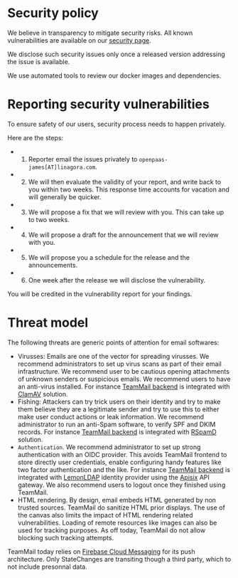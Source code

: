 # Security policy

We believe in transparency to mitigate security risks. All known vulnerabilities are available on 
our [security page](https://github.com/linagora/tmail-backend/blob/master/docs/modules/ROOT/pages/security.adoc).

We disclose such security issues only once a released version addressing the issue is available.

We use automated tools to review our docker images and dependencies.

# Reporting security vulnerabilities

To ensure safety of our users, security process needs to happen privately.

Here are the steps:

 - 1. Reporter email the issues privately to `openpaas-james[AT]linagora.com`.
 - 2. We will then evaluate the validity of your report, and write back to you within two weeks. This response time 
 accounts for vacation and will generally be quicker.
 - 3. We will propose a fix that we will review with you. This can take up to two weeks. 
 - 4. We will propose a draft for the announcement that we will review with you. 
 - 5. We will propose you a schedule for the release and the announcements.
 - 6. One week after the release we will disclose the vulnerability.
 
You will be credited in the vulnerability report for your findings.

# Threat model

The following threats are generic points of attention for email softwares:

 - Virusses: Emails are one of the vector for spreading virusses. We recommend administrators to set up virus scans
as part of their email infrastructure. We recommend user to be cautious opening attachments of unknown senders or
suspicious emails. We recommend users to have an anti-virus installed. For instance [TeamMail backend](https://github.com/linagora/tmail-backend/) is integrated with 
[ClamAV](https://www.clamav.net/) solution.
 - Fishing: Attackers can try trick users on their identity and try to make them believe they are a legitimate sender and try to use
this to either make user conduct actions or leak information. We recommend administrator to run an anti-Spam software, to verify SPF and DKIM
records. For instance [TeamMail backend](https://github.com/linagora/tmail-backend/) is integrated with [RSpamD](https://rspamd.com/) solution.
 - `Authentication`. We recommend administrator to set up strong authentication with an OIDC provider. This avoids TeamMail frontend to store directly user credentials,
enable configuring handy features like two factor authentication and the like. For instance [TeamMail backend](https://github.com/linagora/tmail-backend/) is integrated
with [LemonLDAP](https://lemonldap-ng.org/) identity provider using the [Apisix](https://apisix.apache.org/) API gateway. We also recommend users to logout once they finished using TeamMail.
 - HTML rendering. By design, email embeds HTML generated by non trusted sources. TeamMail do sanitize HTML prior displays. The use of the canvas also limits the 
impact of HTML rendering related vulnerabilities. Loading of remote resources like images can also be used for tracking purposes. As off today, TeamMail do not allow 
blocking such tracking attempts.

TeamMail today relies on [Firebase Cloud Messaging](https://firebase.google.com/docs/cloud-messaging) for its push architecture. 
Only StateChanges are transiting though a third party, which to not include presonnal data.
